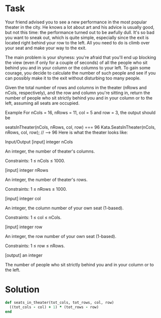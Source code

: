 # Task
Your friend advised you to see a new performance in the most popular theater in the city. He knows a lot about art and his advice is usually good, but not this time: the performance turned out to be awfully dull. It's so bad you want to sneak out, which is quite simple, especially since the exit is located right behind your row to the left. All you need to do is climb over your seat and make your way to the exit.

The main problem is your shyness: you're afraid that you'll end up blocking the view (even if only for a couple of seconds) of all the people who sit behind you and in your column or the columns to your left. To gain some courage, you decide to calculate the number of such people and see if you can possibly make it to the exit without disturbing too many people.

Given the total number of rows and columns in the theater (nRows and nCols, respectively), and the row and column you're sitting in, return the number of people who sit strictly behind you and in your column or to the left, assuming all seats are occupied.

Example
For nCols = 16, nRows = 11, col = 5 and row = 3, the output should be

 seatsInTheater(nCols, nRows, col, row) === 96
 Kata.SeatsInTheater(nCols, nRows, col, row); // --> 96
Here is what the theater looks like:



Input/Output
[input] integer nCols

An integer, the number of theater's columns.

Constraints: 1 ≤ nCols ≤ 1000.

[input] integer nRows

An integer, the number of theater's rows.

Constraints: 1 ≤ nRows ≤ 1000.

[input] integer col

An integer, the column number of your own seat (1-based).

Constraints: 1 ≤ col ≤ nCols.

[input] integer row

An integer, the row number of your own seat (1-based).

Constraints: 1 ≤ row ≤ nRows.

[output] an integer

The number of people who sit strictly behind you and in your column or to the left.


# Solution
```ruby
def seats_in_theater(tot_cols, tot_rows, col, row)
  ((tot_cols - col) + 1) * (tot_rows - row)
end
```
